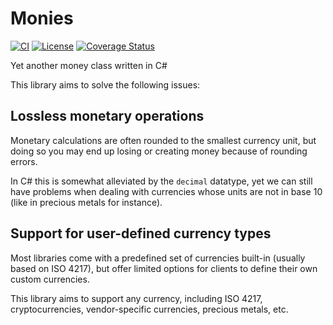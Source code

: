 # Monies

[![CI](https://github.com/ariasemis/monies/workflows/CI/badge.svg)](https://github.com/ariasemis/monies/actions?query=workflow%3ACI)
[![License](https://img.shields.io/github/license/ariasemis/monies?label=License)](https://opensource.org/licenses/MPL-2.0)
[![Coverage Status](https://coveralls.io/repos/github/ariasemis/monies/badge.svg?branch=master)](https://coveralls.io/github/ariasemis/monies?branch=master)

Yet another money class written in C#

This library aims to solve the following issues:

## Lossless monetary operations

Monetary calculations are often rounded to the smallest currency unit, but doing so you may end up losing or creating money because of rounding errors.

In C# this is somewhat alleviated by the `decimal` datatype, yet we can still have problems when dealing with currencies whose units are not in base 10 (like in precious metals for instance).

## Support for user-defined currency types

Most libraries come with a predefined set of currencies built-in (usually based on ISO 4217), but offer limited options for clients to define their own custom currencies.

This library aims to support any currency, including ISO 4217, cryptocurrencies, vendor-specific currencies, precious metals, etc.
